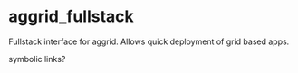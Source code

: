 # aggrid_fullstack
Fullstack interface for aggrid. Allows quick deployment of grid based apps.

symbolic links?